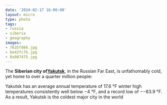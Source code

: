 ```yaml
---
date: '2024-02-17 16:00:00'
layout: micro
type: photo
tags:
- russia
- siberia
- geography
images:
- 7635fd66.jpg
- be42fc7b.jpg
- 8a987475.jpg
---
```


The **Siberian city of[Yakutsk](https://en.wikipedia.org/wiki/Yakutsk)**, in the Russian Far East, is unfathomably cold, yet home to over a quarter million people:

Yakutsk has an average annual temperature of 17.6 °F winter high temperatures consistently well below −4 °F, and a record low of −−83.9 °F. As a result, Yakutsk is the coldest major city in the world
